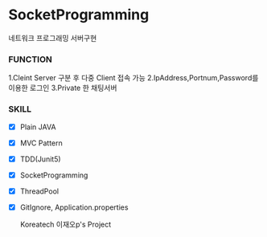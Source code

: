 # SocketProgramming
네트워크 프로그래밍 서버구현

### FUNCTION
1.Cleint Server 구분 후 다중 Client 접속 가능
2.IpAddress,Portnum,Password를 이용한 로그인
3.Private 한 채팅서버

### SKILL
- [X] Plain JAVA 
- [x] MVC Pattern
- [x] TDD(Junit5)
- [X] SocketProgramming
- [X] ThreadPool
- [X] GitIgnore, Application.properties


  Koreatech 이재오p's Project
